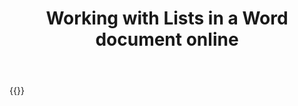 ﻿---
title: "Working with Lists in a Word document online"
articleTitle: "Working with Lists"
linktitle: "Lists"
type: docs
url: /paragraphs/lists/
description: "Insert, edit, delete Lists in a Word document programmatically via Cloud API."
weight: 150
---

{{<list-children-pages>}}
